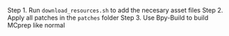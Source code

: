 Step 1. Run `download_resources.sh` to add the necesary asset files
Step 2. Apply all patches in the `patches` folder
Step 3. Use Bpy-Build to build MCprep like normal
